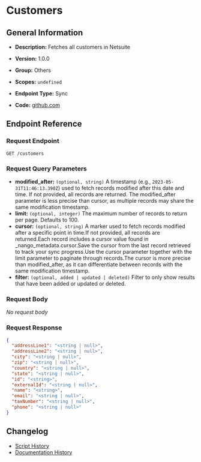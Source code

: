 <!-- BEGIN GENERATED CONTENT -->
# Customers

## General Information

- **Description:** Fetches all customers in Netsuite

- **Version:** 1.0.0
- **Group:** Others
- **Scopes:** `undefined`
- **Endpoint Type:** Sync
- **Code:** [github.com](https://github.com/NangoHQ/integration-templates/tree/main/integrations/netsuite-tba/syncs/customers.ts)


## Endpoint Reference

### Request Endpoint

`GET /customers`

### Request Query Parameters

- **modified_after:** `(optional, string)` A timestamp (e.g., `2023-05-31T11:46:13.390Z`) used to fetch records modified after this date and time. If not provided, all records are returned. The modified_after parameter is less precise than cursor, as multiple records may share the same modification timestamp.
- **limit:** `(optional, integer)` The maximum number of records to return per page. Defaults to 100.
- **cursor:** `(optional, string)` A marker used to fetch records modified after a specific point in time.If not provided, all records are returned.Each record includes a cursor value found in _nango_metadata.cursor.Save the cursor from the last record retrieved to track your sync progress.Use the cursor parameter together with the limit parameter to paginate through records.The cursor is more precise than modified_after, as it can differentiate between records with the same modification timestamp.
- **filter:** `(optional, added | updated | deleted)` Filter to only show results that have been added or updated or deleted.

### Request Body

_No request body_

### Request Response

```json
{
  "addressLine1": "<string | null>",
  "addressLine2": "<string | null>",
  "city": "<string | null>",
  "zip": "<string | null>",
  "country": "<string | null>",
  "state": "<string | null>",
  "id": "<string>",
  "externalId": "<string | null>",
  "name": "<string>",
  "email": "<string | null>",
  "taxNumber": "<string | null>",
  "phone": "<string | null>"
}
```

## Changelog

- [Script History](https://github.com/NangoHQ/integration-templates/commits/main/integrations/netsuite-tba/syncs/customers.ts)
- [Documentation History](https://github.com/NangoHQ/integration-templates/commits/main/integrations/netsuite-tba/syncs/customers.md)

<!-- END  GENERATED CONTENT -->

